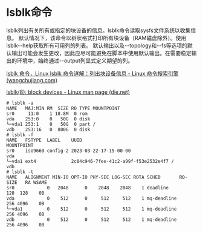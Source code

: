 # lsblk命令

lsblk列出有关所有或指定的块设备的信息。lsblk命令读取sysfs文件系统以收集信息。
默认情况下，该命令以树状格式打印所有块设备（RAM磁盘除外）。使用lsblk--help获取所有可用列的列表。
默认输出以及--topology和--fs等选项的默认输出可能会发生更改，因此应尽可能避免在脚本中使用默认输出。在需要稳定输出的环境中，始终通过--output列显式定义期望的列。

[lsblk 命令，Linux lsblk 命令详解：列出块设备信息 - Linux 命令搜索引擎 (wangchujiang.com)](https://wangchujiang.com/linux-command/c/lsblk.html#!kw=l)

[lsblk(8): block devices - Linux man page (die.net)](https://linux.die.net/man/8/lsblk)



```
# lsblk -a
NAME   MAJ:MIN RM  SIZE RO TYPE MOUNTPOINT
sr0     11:0    1 18.8M  0 rom  
vda    253:0    0   50G  0 disk 
└─vda1 253:1    0   50G  0 part /
vdb    253:16   0  800G  0 disk 
# lsblk -f
NAME   FSTYPE  LABEL    UUID                                 MOUNTPOINT
sr0    iso9660 config-2 2023-03-22-17-15-00-00               
vda                                                          
└─vda1 ext4             2c04c946-7fee-41c2-a99f-f53e2532e4f7 /
vdb                                                          
# lsblk -t
NAME   ALIGNMENT MIN-IO OPT-IO PHY-SEC LOG-SEC ROTA SCHED       RQ-SIZE   RA WSAME
sr0            0   2048      0    2048    2048    1 deadline        128  128    0B
vda            0    512      0     512     512    1 mq-deadline     256 4096    0B
└─vda1         0    512      0     512     512    1 mq-deadline     256 4096    0B
vdb            0    512      0     512     512    1 mq-deadline     256 4096    0B
```

